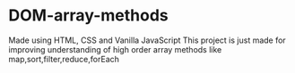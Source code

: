 # DOM-array-methods
Made using HTML, CSS and Vanilla JavaScript
This project is just made for improving understanding of high order array methods like map,sort,filter,reduce,forEach
